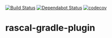[![Build Status](https://travis-ci.org/mleegwt/rascal-gradle-plugin.svg?branch=master)](https://travis-ci.org/mleegwt/rascal-gradle-plugin) [![Dependabot Status](https://api.dependabot.com/badges/status?host=github&repo=mleegwt/rascal-gradle-plugin)](https://dependabot.com)
[![codecov](https://codecov.io/gh/mleegwt/rascal-gradle-plugin/branch/master/graph/badge.svg)](https://codecov.io/gh/mleegwt/rascal-gradle-plugin)

# rascal-gradle-plugin

